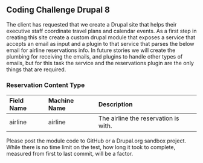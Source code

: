 ## Coding Challenge Drupal 8
The client has requested that we create a Drupal site that helps their executive staff coordinate travel plans and calendar events. As a first step in creating this site create a custom drupal module that exposes a service that accepts an email as input and a plugin to that service that parses the below email for airline reservations info. In future stories we will create the plumbing for receiving the emails, and plugins to handle other types of emails, but for this task the service and the reservations plugin are the only things that are required.


 ### Reservation Content Type

| Field Name | Machine Name | Description  |
| :---------|:------------|:-------------------------------------|   
| airline    | airline      | The airline the reservation is with. |

Please post the module code to GitHub or a Drupal.org sandbox project. While there is no time limit on the test, how long it took to complete, measured from first to last commit, will be a factor.

